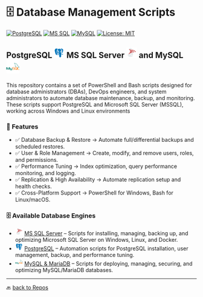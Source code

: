 
# 🗄️ Database Management Scripts

[![PostgreSQL](https://img.shields.io/badge/PostgreSQL-336791?style=flat&logo=postgresql&logoColor=white&logoSize=auto&labelColor=5197e1)](https://www.postgresql.org/)
[![MS SQL](https://custom-icon-badges.demolab.com/badge/SQL_Server-Microsoft-blue?style=flat&logo=microsoft-sql-server&logoColor=red&logoSize=auto&labelColor=e1e5ee)](https://www.microsoft.com/en-us/sql-server/sql-server-downloads)
[![MySQL](https://img.shields.io/badge/MySQL-4479A0?style=flat&logo=mysql&logoColor=white&logoSize=auto&labelColor=336791)](https://www.mysql.com/)
[![License: MIT](https://img.shields.io/badge/License-MIT-green.svg)](https://opensource.org/licenses/MIT)

## PostgreSQL <img src="./Assets/pics/icons8-postgresql-48.svg" width="28" alt="PostgreSQL server">  MS SQL Server <img src="./Assets/pics/icons8-microsoft-sql-server-48.svg" width="28" alt="MS SQL server"> and MySQL <img src="./Assets/pics/icons8-mysql-48.svg" width="35" alt="MySQL">

This repository contains a set of PowerShell and Bash scripts designed for database administrators (DBAs), DevOps engineers, and system administrators to automate database maintenance, backup, and monitoring. These scripts support PostgreSQL and Microsoft SQL Server (MSSQL), working across Windows and Linux environments

### 🚀 Features

- ✅ Database Backup & Restore → Automate full/differential backups and scheduled restores.
- ✅ User & Role Management → Create, modify, and remove users, roles, and permissions.
- ✅ Performance Tuning → Index optimization, query performance monitoring, and logging.
- ✅ Replication & High Availability → Automate replication setup and health checks.
- ✅ Cross-Platform Support → PowerShell for Windows, Bash for Linux/macOS.

### 🗄️ Available Database Engines

- <img src="./Assets/pics/icons8-microsoft-sql-server-48.svg" width="20" alt="MS SQL server"> [MS SQL Server](./MS%20SQL%20script/) – Scripts for installing, managing, backing up, and optimizing Microsoft SQL Server on Windows, Linux, and Docker.
- <img src="./Assets/pics/icons8-postgresql-48.svg" width="20" alt="PostgreSQL"> [PostgreSQL](./PostgreSQL/) – Automation scripts for PostgreSQL installation, user management, backup, and performance tuning.
- <img src="./Assets/pics/icons8-mysql-48.svg" width="20" alt="MySQL"> [MySQL & MariaDB](./MS%20SQL%20script/) – Scripts for deploying, managing, securing, and optimizing MySQL/MariaDB databases.

---

🔙 [back to Repos](https://github.com/KR-Sew?tab=repositories)

